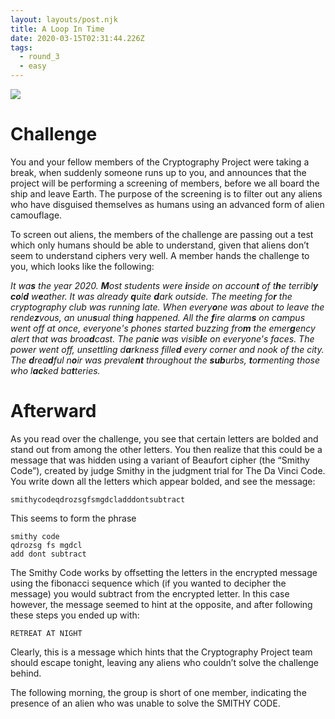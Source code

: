 ```yaml
---
layout: layouts/post.njk
title: A Loop In Time
date: 2020-03-15T02:31:44.226Z
tags:
  - round_3
  - easy
---
```

![](/images/round_3_easy.jpg)

# Challenge

You and your fellow members of the Cryptography Project were taking a break, when suddenly someone runs up to you, and announces that the project will be performing a screening of members, before we all board the ship and leave Earth. The purpose of the screening is to filter out any aliens who have disguised themselves as humans using an advanced form of alien camouflage.

To screen out aliens, the members of the challenge are passing out a test which only humans should be able to understand, given that aliens don’t seem to understand ciphers very well. A member hands the challenge to you, which looks like the following:

*It wa**s** the year 2020. **M**ost students were **i**nside on accoun**t** of t**h**e terribl**y** **co**l**d** w**e**ather.* 
*It was already **q**uite **d**ark outside. The meeting fo**r** the cryptography club was running late. When every**o**ne was about to leave the rende**z**vous, an unu**s**ual thin**g** happened. All the **f**ire alarm**s** on campus went off at once, everyone's phones started buzzing fro**m** the emer**g**ency alert that was broa**d**cast. The pani**c** was visib**l**e on everyone's faces.*
*The power went off, unsettling d**a**rkness fille**d** every corner and nook of the city. The **d**rea**d**ful n**o**ir was prevale**nt** throughout the **sub**urbs, **t**o**r**menting those who l**ac**ked ba**t**teries.*

# Afterward

As you read over the challenge, you see that certain letters are bolded and stand out from among the other letters. You then realize that this could be a message that was hidden using a variant of Beaufort cipher (the “Smithy Code”), created by judge Smithy in the judgment trial for The Da Vinci Code. You write down all the letters which appear bolded, and see the message:

`smithycodeqdrozsgfsmgdcladddontsubtract`

This seems to form the phrase 

```
smithy code
qdrozsg fs mgdcl
add dont subtract
```

The Smithy Code works by offsetting the letters in the encrypted message using the fibonacci sequence which (if you wanted to decipher the message) you would subtract from the encrypted letter. In this case however, the message seemed to hint at the opposite, and after following these steps you ended up with:

`RETREAT AT NIGHT` 

Clearly, this is a message which hints that the Cryptography Project team should escape tonight, leaving any aliens who couldn’t solve the challenge behind.

The following morning, the group is short of one member, indicating the presence of an alien who was unable to solve the SMITHY CODE.

